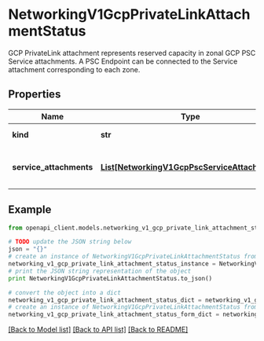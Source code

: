 # NetworkingV1GcpPrivateLinkAttachmentStatus

GCP PrivateLink attachment represents reserved capacity in zonal GCP PSC Service attachments.  A PSC Endpoint can be connected to the Service attachment corresponding to each zone. 

## Properties
Name | Type | Description | Notes
------------ | ------------- | ------------- | -------------
**kind** | **str** | PrivateLinkAttachmentStatus kind. | [readonly] 
**service_attachments** | [**List[NetworkingV1GcpPscServiceAttachment]**](NetworkingV1GcpPscServiceAttachment.md) | Array of GCP PSC Service attachments that can be used to connect PSC Endpoints for each zone.  | [readonly] 

## Example

```python
from openapi_client.models.networking_v1_gcp_private_link_attachment_status import NetworkingV1GcpPrivateLinkAttachmentStatus

# TODO update the JSON string below
json = "{}"
# create an instance of NetworkingV1GcpPrivateLinkAttachmentStatus from a JSON string
networking_v1_gcp_private_link_attachment_status_instance = NetworkingV1GcpPrivateLinkAttachmentStatus.from_json(json)
# print the JSON string representation of the object
print NetworkingV1GcpPrivateLinkAttachmentStatus.to_json()

# convert the object into a dict
networking_v1_gcp_private_link_attachment_status_dict = networking_v1_gcp_private_link_attachment_status_instance.to_dict()
# create an instance of NetworkingV1GcpPrivateLinkAttachmentStatus from a dict
networking_v1_gcp_private_link_attachment_status_form_dict = networking_v1_gcp_private_link_attachment_status.from_dict(networking_v1_gcp_private_link_attachment_status_dict)
```
[[Back to Model list]](../ccloud/README.md#documentation-for-models) [[Back to API list]](../ccloud/README.md#documentation-for-api-endpoints) [[Back to README]](../ccloud/README.md)


